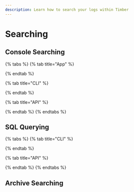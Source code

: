 ```yaml
---
description: Learn how to search your logs within Timber
---
```


# Searching

## Console Searching

{% tabs %}
{% tab title="App" %}

{% endtab %}

{% tab title="CLI" %}

{% endtab %}

{% tab title="API" %}

{% endtab %}
{% endtabs %}

## SQL Querying

{% tabs %}
{% tab title="CLI" %}

{% endtab %}

{% tab title="API" %}

{% endtab %}
{% endtabs %}

## Archive Searching

